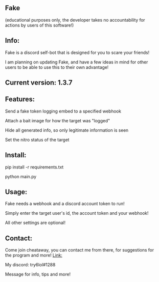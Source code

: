 Fake
----

(educational purposes only, the developer takes no accountability for actions by users of this software!)

Info:
-----

Fake is a discord self-bot that is designed for you to scare your friends!

I am planning on updating Fake, and have a few ideas in mind for other users to be able to use this to their own advantage!

Current version: 1.3.7
----------------------

Features:
---------

Send a fake token logging embed to a specified webhook

Attach a bait image for how the target was "logged"

Hide all generated info, so only legitimate information is seen

Set the nitro status of the target


Install:
--------

pip install -r requirements.txt

python main.py

Usage:
------

Fake needs a webhook and a discord account token to run!

Simply enter the target user's id, the account token and your webhook!

All other settings are optional!

Contact:
------

Come join cheataway, you can contact me from there, for suggestions for the program and more! [Link:](https://cheataway.com/invite)

My discord: try6lol#1288

Message for info, tips and more!
